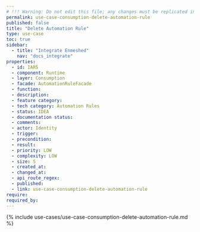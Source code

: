 ```yaml
---
# !!! Warning: Do not edit this file; any changes must be replicated in Excel !!!
permalink: use-case-consumption-delete-automation-rule
published: false
title: "Delete Automation Rule"
type: use-case
toc: true
sidebar:
  - title: "Integrate Enmeshed"
    nav: "docs_integrate"
properties:
  - id: IAR5
  - component: Runtime
  - layer: Consumption
  - facade: AutomationRuleFacade
  - function:
  - description:
  - feature category:
  - tech category: Automation Rules
  - status: IDEA
  - documentation status:
  - comments:
  - actor: Identity
  - trigger:
  - precondition:
  - result:
  - priority: LOW
  - complexity: LOW
  - size: S
  - created_at:
  - changed_at:
  - api_route_regex:
  - published:
  - link: use-case-consumption-delete-automation-rule
require:
required_by:
---
```


{% include use-cases/use-case-consumption-delete-automation-rule.md %}
